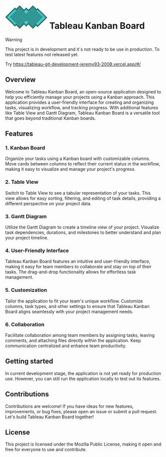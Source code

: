 
# ![Tableau Logo](./web/tableau-web/public/favicon.svg)  Tableau Kanban Board

> [!WARNING]
> This project is in development and it´s not ready to be use in production. To test latest features not released yet.
>
> Try https://tableau-git-development-jeremy93-2008.vercel.app/#/

## Overview
Welcome to Tableau Kanban Board, an open-source application designed to help you efficiently manage your projects using a Kanban approach. This application provides a user-friendly interface for creating and organizing tasks, visualizing workflow, and tracking progress. With additional features like Table View and Gantt Diagram, Tableau Kanban Board is a versatile tool that goes beyond traditional Kanban boards.

## Features
### 1. Kanban Board
   Organize your tasks using a Kanban board with customizable columns. Move cards between columns to reflect their current status in the workflow, making it easy to visualize and manage your project's progress.

### 2. Table View
   Switch to Table View to see a tabular representation of your tasks. This view allows for easy sorting, filtering, and editing of task details, providing a different perspective on your project data.

### 3. Gantt Diagram
   Utilize the Gantt Diagram to create a timeline view of your project. Visualize task dependencies, durations, and milestones to better understand and plan your project timeline.

### 4. User-Friendly Interface
   Tableau Kanban Board features an intuitive and user-friendly interface, making it easy for team members to collaborate and stay on top of their tasks. The drag-and-drop functionality allows for effortless task management.

### 5. Customization
   Tailor the application to fit your team's unique workflow. Customize columns, task types, and other settings to ensure that Tableau Kanban Board aligns seamlessly with your project management needs.

### 6. Collaboration
   Facilitate collaboration among team members by assigning tasks, leaving comments, and attaching files directly within the application. Keep communication centralized and enhance team productivity.

## Getting started
   In current development stage, the application is not yet ready for production use. However, you can still run the application locally to test out its features.

## Contributions
Contributions are welcome! If you have ideas for new features, improvements, or bug fixes, please open an issue or submit a pull request. Let's build Tableau Kanban Board together!

## License
This project is licensed under the Mozilla Public License, making it open and free for everyone to use and contribute.

